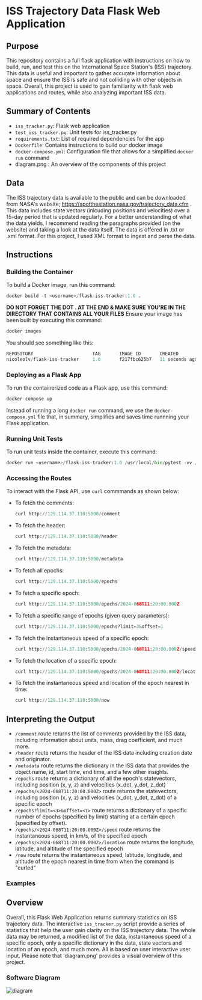 # ISS Trajectory Data Flask Web Application 

## Purpose
This repository contains a full flask application with instructions on how to build, run, and test this on the International Space Station's (ISS) trajectory. This data is useful and important to gather accurate information about space and ensure the ISS is safe and not colliding with other objects in space. Overall, this project is used to gain familiarity with flask web applications and routes, while also analyzing important ISS data.

## Summary of Contents
* `iss_tracker.py`: Flask web application
* `test_iss_tracker.py`: Unit tests for iss_tracker.py
* `requirements.txt`: List of required dependencies for the app 
* `Dockerfile`: Contains instructions to build our docker image
* `docker-compose.yml`: Configuration file that allows for a simplified `docker run` command 
* diagram.png : An overview of the components of this project

## Data
The ISS trajectory data is available to the public and can be downloaded from NASA's website; https://spotthestation.nasa.gov/trajectory_data.cfm . This data includes state vectors (inlcuding positions and velocities) over a 15-day period that is updated regularly. For a better understanding of what the data yields, I recommend reading the paragraphs provided (on the website) and taking a look at the data itself. The data is offered in .txt or .xml format. For this project, I used XML format to ingest and parse the data. 

## Instructions
### Building the Container
To build a Docker image, run this command:
```python
docker build -t <username>/flask-iss-tracker:1.0 . 
```
**DO NOT FORGET THE DOT . AT THE END & MAKE SURE YOU'RE IN THE DIRECTORY THAT CONTAINS ALL YOUR FILES**
Ensure your image has been built by executing this command:
```python
docker images
```
You should see something like this:
```python
REPOSITORY                      TAG       IMAGE ID       CREATED          SIZE
nicoleolv/flask-iss-tracker     1.0       f217fbc625b7   11 seconds ago   1.01GB
```
### Deploying as a Flask App
To run the containerized code as a Flask app, use this command:
```python
docker-compose up 
```
Instead of running a long `docker run` command, we use the `docker-compose.yml` file that, in summary, simplifies and saves time runnning your Flask application. 
### Running Unit Tests
To run unit tests inside the container, execute this command:
```python
docker run <username>/flask-iss-tracker:1.0 /usr/local/bin/pytest -vv /app/test_iss_tracker.py
```
### Accessing the Routes 
To interact with the Flask API, use `curl` commmands as shown below:
* To fetch the comments:
  ```python
  curl http://129.114.37.110:5000/comment
  ```
* To fetch the header:
  ```python
  curl http://129.114.37.110:5000/header
  ```
* To fetch the metadata:
  ```python
  curl http://129.114.37.110:5000/metadata
  ```
* To fetch all epochs:
  ```python
  curl http://129.114.37.110:5000/epochs
  ```
* To fetch a specific epoch:
  ```python
  curl http://129.114.37.110:5000/epochs/2024-068T11:20:00.000Z
  ```
* To fetch a specific range of epochs (given query parameters):
  ```python
  curl http://129.114.37.110:5000/epochs?limit=3&offset=1
  ```
* To fetch the instantaneous speed of a specific epoch:
  ```python
  curl http://129.114.37.110:5000/epochs/2024-068T11:20:00.000Z/speed
  ```
* To fetch the location of a specific epoch:
  ```python
  curl http://129.114.37.110:5000/epochs/2024-068T11:20:00.000Z/location
  ```
* To fetch the instantaneous speed and location of the epoch nearest in time:
  ```python
  curl http://129.114.37.110:5000/now
  ```
## Interpreting the Output 
* `/comment` route returns the list of comments provided by the ISS data, including information about units, mass, drag coefficient, and much more.
* `/header` route returns the header of the ISS data including creation date and originator.
* `/metadata` route returns the dictionary in the ISS data that provides the object name, id, start time, end time, and a few other insights.
* `/epochs` route returns a dictionary of all the epoch's statevectors, including position (x, y, z) and velocities (x_dot, y_dot, z_dot)
* `/epochs/<2024-068T11:20:00.000Z>` route returns the statevectors, including position (x, y, z) and velocities (x_dot, y_dot, z_dot) of a specific epoch 
* `/epochs?limit=<3>&offset=<1>` route returns a dictionary of a specific number of epochs (specified by limit) starting at a certain epoch (specified by offset).
* `/epochs/<2024-068T11:20:00.000Z>/speed` route returns the instantaneous speed, in km/s, of the specified epoch
* `/epochs/<2024-068T11:20:00.000Z>/location` route returns the longitude, latitude, and altitude of the specified epoch
* `/now` route returns the instantaneous speed, latitude, longitude, and altitude of the epoch nearest in time from when the command is "curled" 

### Examples

## Overview 
Overall, this Flask Web Application returns summary statistics on ISS trajectory data. The interactive `iss_tracker.py` script provide a series of statistics that help the user gain clarity on the ISS trajectory data. The whole data may be returned, a modified list of the data, instantaneous speed of a specific epoch, only a specific dictionary in the data, state vectors and location of an epoch, and much more. All is based on user interactive user input. Please note that 'diagram.png' provides a visual overview of this project.  
### Software Diagram 
![diagram](https://github.com/nicoleolv/flask-app/assets/142863540/b84928d3-08be-4f80-ac92-1e46cf98ef58)
